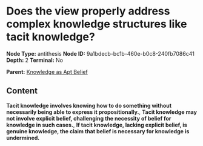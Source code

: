 # Does the view properly address complex knowledge structures like tacit knowledge?

**Node Type:** antithesis
**Node ID:** 9a1bdecb-bc1b-460e-b0c8-240fb7086c41
**Depth:** 2
**Terminal:** No

**Parent:** [Knowledge as Apt Belief](knowledge-as-apt-belief.md)

## Content

**Tacit knowledge involves knowing how to do something without necessarily being able to express it propositionally.**, **Tacit knowledge may not involve explicit belief, challenging the necessity of belief for knowledge in such cases.**, **If tacit knowledge, lacking explicit belief, is genuine knowledge, the claim that belief is necessary for knowledge is undermined.**
